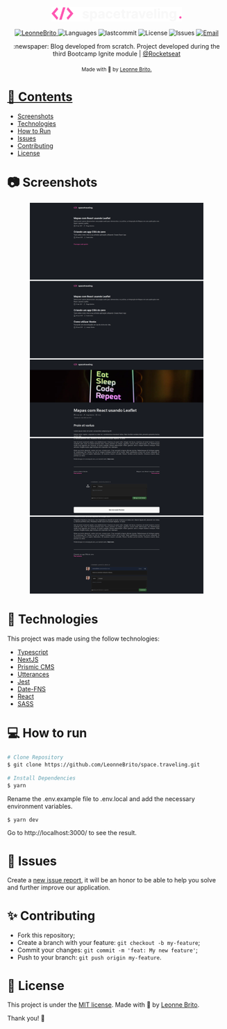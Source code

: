 <p align="center">
   <img src="./.github/Logo.svg" alt="Space Traveling" width="300"/>
</p>

<p align="center">
   <a href="https://www.linkedin.com/in/leonne-sousa-brito/">
      <img alt="LeonneBrito" src="https://img.shields.io/badge/-LeonneBrito-5965e0?style=flat&logo=Linkedin&logoColor=white" />
   </a>
  <img alt="Languages" src="https://img.shields.io/github/languages/count/LeonneBrito/space.traveling?color=%235963C5" />
  <img alt="lastcommit" src="https://img.shields.io/github/last-commit/LeonneBrito/space.traveling?color=%235761C3" />
  <img alt="License" src="https://img.shields.io/github/license/LeonneBrito/space.traveling?color=%235E69D7" />
  <img alt="Issues" src="https://img.shields.io/github/issues/LeonneBrito/space.traveling?color=%235965E0">
  <a href="mailto:contato@leonnebrito.com.br">
   <img alt="Email" src="https://img.shields.io/badge/-contato%40leonnebrito.com.br-%23525DCB" />
  </a>
</p>

<p align="center">
   :newspaper: Blog developed from scratch. Project developed during the third Bootcamp Ignite module | <a href="https://github.com/Rocketseat">@Rocketseat</a>
</p>

<div align="center">
  <sub> Made with 💖 by
    <a href="https://github.com/LeonneBrito">Leonne Brito.
  </sub>
</div>

# 📌 Contents

* [Screenshots](#camera-screenshot)
* [Technologies](#rocket-technologies)
* [How to Run](#computer-how-to-run)
* [Issues](#bug-issues)
* [Contributing](#sparkles-issues)
* [License](#page_facing_up-license)

# :camera: Screenshots
<div align="center">
   <img src="./.github/screen1.png" width="400px">
   <img src="./.github/screen2.png" width="400px">
   <img src="./.github/screen3.png" width="400px">
   <img src="./.github/screen4.png" width="400px">
   <img src="./.github/screen5.png" width="400px">
</div>

# :rocket: Technologies
This project was made using the follow technologies:

* [Typescript](https://www.typescriptlang.org/)
* [NextJS](https://nextjs.org/)
* [Prismic CMS](https://prismic.io/)
* [Utterances](https://utteranc.es/)
* [Jest](https://jestjs.io/pt-BR/)
* [Date-FNS](https://date-fns.org/)
* [React](https://reactjs.org/)
* [SASS](https://sass-lang.com/)

# :computer: How to run

```bash
# Clone Repository
$ git clone https://github.com/LeonneBrito/space.traveling.git
```

```bash
# Install Dependencies
$ yarn
```
Rename the .env.example file to .env.local and add the necessary environment variables.

```bash
$ yarn dev
```

Go to http://localhost:3000/ to see the result.

# :bug: Issues

Create a <a href="https://github.com/LeonneBrito/space.traveling/issues">new issue report</a>, it will be an honor to be able to help you solve and further improve our application.

# :sparkles: Contributing

- Fork this repository;
- Create a branch with your feature: `git checkout -b my-feature`;
- Commit your changes: `git commit -m 'feat: My new feature'`;
- Push to your branch: `git push origin my-feature`.

# :page_facing_up: License

This project is under the [MIT license](./LICENSE).
Made with 💖 by [Leonne Brito](https://www.linkedin.com/in/leonne-sousa-brito/).

Thank you! 🌠
